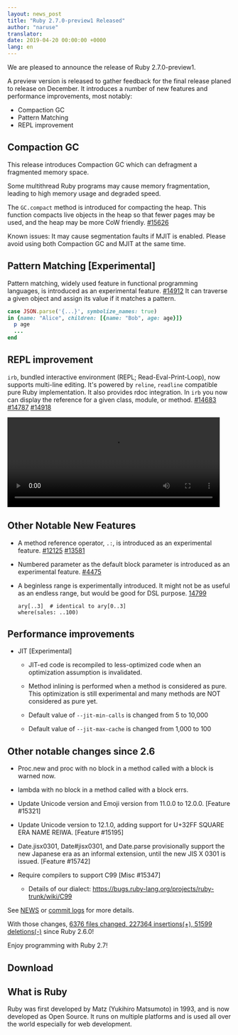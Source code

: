 ```yaml
---
layout: news_post
title: "Ruby 2.7.0-preview1 Released"
author: "naruse"
translator:
date: 2019-04-20 00:00:00 +0000
lang: en
---
```


We are pleased to announce the release of Ruby 2.7.0-preview1.

A preview version is released to gather feedback for the final release planed to release on December. It introduces a number of new features and performance improvements, most notably:

* Compaction GC
* Pattern Matching
* REPL improvement

## Compaction GC

This release introduces Compaction GC which can defragment a fragmented memory space.

Some multithread Ruby programs may cause memory fragmentation, leading to high memory usage and degraded speed.

The `GC.compact` method is introduced for compacting the heap. This function compacts live objects in the heap so that fewer pages may be used, and the heap may be more CoW friendly. [#15626](https://bugs.ruby-lang.org/issues/15626)

Known issues: It may cause segmentation faults if MJIT is enabled. Please avoid using both Compaction GC and MJIT at the same time.

## Pattern Matching [Experimental]

Pattern matching, widely used feature in functional programming languages, is introduced as an experimental feature. [#14912](https://bugs.ruby-lang.org/issues/14912)
It can traverse a given object and assign its value if it matches a pattern.

```ruby
case JSON.parse('{...}', symbolize_names: true)
in {name: "Alice", children: [{name: "Bob", age: age}]}
  p age
  ...
end
```

## REPL improvement

`irb`, bundled interactive environment (REPL; Read-Eval-Print-Loop), now supports multi-line editing. It's powered by `reline`, `readline` compatible pure Ruby implementation.
It also provides rdoc integration. In `irb` you now can display the reference for a given class, module, or method.  [#14683](https://bugs.ruby-lang.org/issues/14683) [#14787](https://bugs.ruby-lang.org/issues/14787) [#14918](https://bugs.ruby-lang.org/issues/14918)

<video autoplay="autoplay" loop="loop" width="478" height="202">
  <source src="//ftp.ruby-lang.org/pub/media/irb_multiline.mp4" type="video/mp4">
</video>

## Other Notable New Features

* A method reference operator, <code>.:</code>, is introduced as an experimental feature.  [#12125]( https://bugs.ruby-lang.org/issues/12125) [#13581]( https://bugs.ruby-lang.org/issues/13581)

* Numbered parameter as the default block parameter is introduced as an experimental feature.  [#4475](https://bugs.ruby-lang.org/issues/4475)

* A beginless range is experimentally introduced.  It might not be as useful
  as an endless range, but would be good for DSL purpose. [14799](https://bugs.ruby-lang.org/issues/14799)

      ary[..3]  # identical to ary[0..3]
      where(sales: ..100)

## Performance improvements

* JIT [Experimental]

  * JIT-ed code is recompiled to less-optimized code when an optimization assumption is invalidated.

  * Method inlining is performed when a method is considered as pure. This optimization is still experimental and many methods are NOT considered as pure yet.

  * Default value of `--jit-min-calls` is changed from 5 to 10,000

  * Default value of `--jit-max-cache` is changed from 1,000 to 100

## Other notable changes since 2.6

* Proc.new and proc with no block in a method called with a block is warned now.

* lambda with no block in a method called with a block errs.

* Update Unicode version and Emoji version from 11.0.0 to 12.0.0.  [Feature #15321]

* Update Unicode version to 12.1.0, adding support for U+32FF SQUARE ERA NAME REIWA.  [Feature #15195]

* Date.jisx0301, Date#jisx0301, and Date.parse provisionally support the new Japanese era as an informal extension, until the new JIS X 0301 is issued.  [Feature #15742]

* Require compilers to support C99 [Misc #15347]
  * Details of our dialect: https://bugs.ruby-lang.org/projects/ruby-trunk/wiki/C99

See [NEWS](https://github.com/ruby/ruby/blob/v2_7_0_preview1/NEWS) or [commit logs](https://github.com/ruby/ruby/compare/v2_6_0...v2_7_0_preview1) for more details.

With those changes, [6376 files changed, 227364 insertions(+), 51599 deletions(-)](https://github.com/ruby/ruby/compare/v2_6_0...v2_7_0_preview1) since Ruby 2.6.0!

Enjoy programming with Ruby 2.7!

## Download



## What is Ruby

Ruby was first developed by Matz (Yukihiro Matsumoto) in 1993, and is now developed as Open Source. It runs on multiple platforms and is used all over the world especially for web development.
